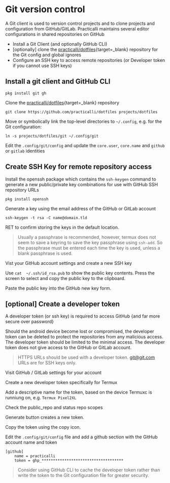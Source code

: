 # Git version control

A Git client is used to version control projects and to clone projects and configuration from GitHub/GitLab.  Practicalli maintains several editor configurations in shared repositories on GitHub

* Install a Git Client (and optionally GitHub CLI)
* [optionally] clone the [practicalli/dotfiles](https://github.com/practicalli/dotfiles){target=_blank} repository for the Git config and global ignores
* Configure an SSH key to access remote repositories (or Developer token if you cannot use SSH keys)

## Install a git client and GitHub CLI

```
pkg install git gh
```

Clone the [practicalli/dotfiles](https://github.com/practicalli/dotfiles){target=_blank} repository

```
git clone https://github.com/practicalli/dotfiles projects/dotfiles
```

Move or symbolically link the top-level directories to `~/.config`, e.g. for the Git configuration:

```
ln -s projects/dotfiles/git ~/.config/git
```

Edit the `.config/git/config` and update the `core.user`,  `core.name` and `github` or `gitlab` identities


## Create SSH Key for remote repository access

Install the openssh package which contains the `ssh-keygen` command to generate a new public/private key combinations for use with GitHub SSH repository URLs

```
pkg install openssh
```

Generate a key using the email address of the GitHub or GitLab account

```
ssh-keygen -t rsa -C name@domain.tld
```

RET to confirm storing the keys in the default location.

> Usually a passphrase is recommended, however, termux does not seem to save a keyring to save the key passphrase using `ssh-add`.  So the passphrase must be entered each time the key is used, unless a blank passphrase is used.

<!-- If a passphrase was used to generate the key, add the key to the OpenSSH authentication agent on the Operating System -->

<!-- ```bash -->
<!-- ssh-add -->
<!-- ``` -->

Vist your GitHub account settings and create a new SSH key

Use `cat  ~/.ssh/id_rsa.pub` to show the public key contents.  Press the screen to select and copy the public key to the clipboard.

Paste the public key into the GitHub new key form.


## [optional] Create a developer token

A developer token (or ssh key) is required to access GitHub {and far more secure over password}

Should the android device become lost or compromised, the developer token can be deleted to protect the repositories from any malicious access.  The developer token should be limited to the minimal access.  The developer token does not give access to the GitHub or GitLab account.

> HTTPS URLs should be used with a developer token.  git@git.com URLs are for SSH keys only.

Visit GitHub / GitLab settings for your account

Create a new developer token specifically for Termux

Add a descriptive name for the token, based on the device Termuxc is runniung on, e.g. `Termux Pixel2XL`

Check the public_repo and status repo scopes

Generate button creates a new token.

Copy the token using the copy icon.

Edit the `.config/git/config` file and add a github section with the GitHub account name and token

```
[github]
    name = practicalli
    token = ghp_************************************
```

<!-- > TODO: Add a gitlab secion with the same keys if using GitLab -->
<!-- > TODO: How to cache the developer token rather than write it to a file - GitHub CLI -->

> Consider using GitHub CLI to cache the developer token rather than write the token to the Git configuration file for greater security.
